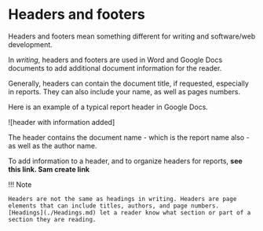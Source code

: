 # Headers and footers

Headers and footers mean something different for writing and software/web development.

In *writing*, headers and footers are used in Word and Google Docs documents to add additional document information for the reader.

Generally, headers can contain the document title, if requested, especially in reports. They can also include your name, as well as pages numbers.

Here is an example of a typical report header in Google Docs.

![header with information added]

The header contains the document name - which is the report name also - as well as the author name.

To add information to a header, and to organize headers for reports, **see this link. Sam create link**

!!! Note

    Headers are not the same as headings in writing. Headers are page elements that can include titles, authors, and page numbers. [Headings](./Headings.md) let a reader know what section or part of a section they are reading. 
